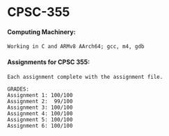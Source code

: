 # CPSC-355
#### Computing Machinery:
    Working in C and ARMv8 AArch64; gcc, m4, gdb


#### Assignments for CPSC 355:
    Each assignment complete with the assignment file.
  
    GRADES:
    Assignment 1: 100/100
    Assignment 2:  99/100
    Assignment 3: 100/100
    Assignment 4: 100/100
    Assignment 5: 100/100
    Assignment 6: 100/100
